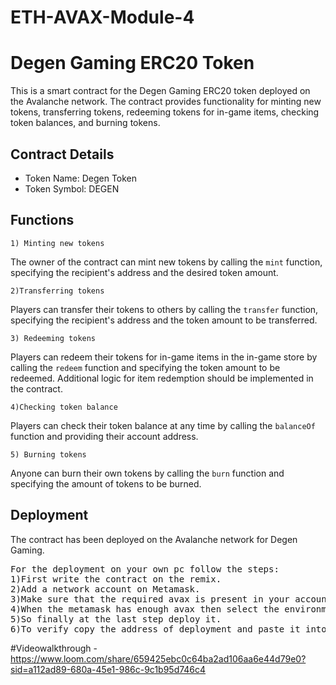 # ETH-AVAX-Module-4

# Degen Gaming ERC20 Token

This is a smart contract for the Degen Gaming ERC20 token deployed on the Avalanche network. The contract provides functionality for minting new tokens, transferring tokens, redeeming tokens for in-game items, checking token balances, and burning tokens.

## Contract Details

- Token Name: Degen Token
- Token Symbol: DEGEN

## Functions

`1) Minting new tokens`

The owner of the contract can mint new tokens by calling the `mint` function, specifying the recipient's address and the desired token amount.

 `2)Transferring tokens`

Players can transfer their tokens to others by calling the `transfer` function, specifying the recipient's address and the token amount to be transferred.

`3) Redeeming tokens`

Players can redeem their tokens for in-game items in the in-game store by calling the `redeem` function and specifying the token amount to be redeemed. Additional logic for item redemption should be implemented in the contract.

`4)Checking token balance`

Players can check their token balance at any time by calling the `balanceOf` function and providing their account address.

`5) Burning tokens`

Anyone can burn their own tokens by calling the `burn` function and specifying the amount of tokens to be burned.

## Deployment

The contract has been deployed on the Avalanche network for Degen Gaming.
<pre>
For the deployment on your own pc follow the steps: 
1)First write the contract on the remix.
2)Add a network account on Metamask.
3)Make sure that the required avax is present in your account.
4)When the metamask has enough avax then select the environment as "Injected Provider" in remix.
5)So finally at the last step deploy it.
6)To verify copy the address of deployment and paste it into "Snowtrace Fauji Testnet".
</pre>

#Videowalkthrough - https://www.loom.com/share/659425ebc0c64ba2ad106aa6e44d79e0?sid=a112ad89-680a-45e1-986c-9c1b95d746c4
